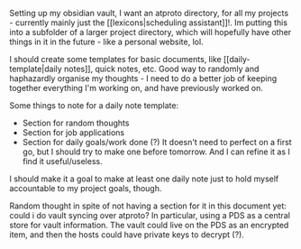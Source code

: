 Setting up my obsidian vault, I want an atproto directory, for all my projects - currently mainly just the [[lexicons|scheduling assistant]]!. Im putting this into a subfolder of a larger project directory, which will hopefully have other things in it in the future - like a personal website, lol.

I should create some templates for basic documents, like [[daily-template|daily notes]], quick notes, etc. Good way to randomly and haphazardly organise my thoughts - I need to do a better job of keeping together everything I'm working on, and have previously worked on.

Some things to note for a daily note template:
- Section for random thoughts
- Section for job applications 
- Section for daily goals/work done (?)
It doesn't need to perfect on a first go, but I should try to make one before tomorrow. And I can refine it as I find it useful/useless.

I should make it a goal to make at least one daily note just to hold myself accountable to my project goals, though.

Random thought in spite of not having a section for it in this document yet: could i do vault syncing over atproto? In particular, using a PDS as a central store for vault information. The vault could live on the PDS as an encrypted item, and then the hosts could have private keys to decrypt (?).